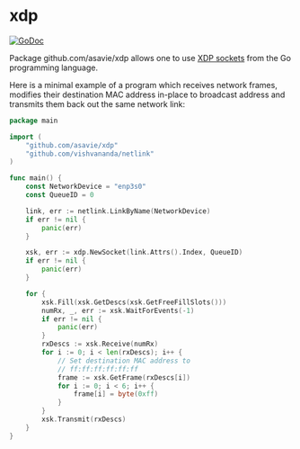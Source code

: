 xdp
===

[![GoDoc](https://godoc.org/github.com/asavie/xdp?status.svg)](https://godoc.org/github.com/asavie/xdp)

Package github.com/asavie/xdp allows one to use [XDP sockets](https://lwn.net/Articles/750845/) from the Go programming language.

Here is a minimal example of a program which receives network frames, modifies
their destination MAC address in-place to broadcast address and transmits them
back out the same network link:
```go
package main

import (
	"github.com/asavie/xdp"
	"github.com/vishvananda/netlink"
)

func main() {
	const NetworkDevice = "enp3s0"
	const QueueID = 0

	link, err := netlink.LinkByName(NetworkDevice)
	if err != nil {
		panic(err)
	}

	xsk, err := xdp.NewSocket(link.Attrs().Index, QueueID)
	if err != nil {
		panic(err)
	}

	for {
		xsk.Fill(xsk.GetDescs(xsk.GetFreeFillSlots()))
		numRx, _, err := xsk.WaitForEvents(-1)
		if err != nil {
			panic(err)
		}
		rxDescs := xsk.Receive(numRx)
		for i := 0; i < len(rxDescs); i++ {
			// Set destination MAC address to
			// ff:ff:ff:ff:ff:ff
			frame := xsk.GetFrame(rxDescs[i])
			for i := 0; i < 6; i++ {
				frame[i] = byte(0xff)
			}
		}
		xsk.Transmit(rxDescs)
	}
}
```
